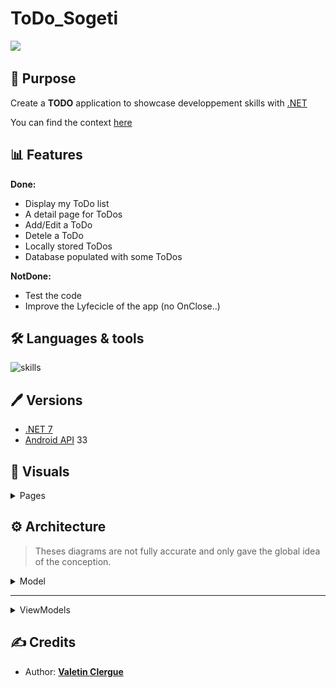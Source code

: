 # ToDo_Sogeti

![](https://github.com/HandyS11/ToDo_Sogeti/actions/workflows/dotnet.yml/badge.svg)

## 📝 Purpose

Create a **TODO** application to showcase developpement skills with [.NET](https://learn.microsoft.com/en-us/dotnet/)

You can find the context [here](./CONTEXT.md)

## 📊 Features

**Done:**
- Display my ToDo list
- A detail page for ToDos
- Add/Edit a ToDo
- Detele a ToDo
- Locally stored ToDos
- Database populated with some ToDos

**NotDone:**
- Test the code
- Improve the Lyfecicle of the app (no OnClose..)

## 🛠 Languages & tools

![skills](https://skillicons.dev/icons?i=cs,dotnet,visualstudio)

## 🖊️ Versions 

- [.NET 7](https://learn.microsoft.com/en-us/dotnet/core/whats-new/dotnet-7)
- [Android API](https://developer.android.com/reference) 33

## 📍 Visuals

<details><summary> Pages </summary>

| Sketchs | App |
| --- | --- |
| <img src="./Documentation/sketchs/HomePage.png" height="750"/> | <img src="./Documentation/screens/HomePage.jpg" height="750"/> |
| <img src="./Documentation/sketchs/ToDosPage.png" height="750"/> | <img src="./Documentation/screens/ToDosPage.jpg" height="750"/> | 
| <img src="./Documentation/sketchs/ToDoPage.png" height="750"/> | <img src="./Documentation/screens/ToDoPage.jpg" height="750"/> | 
| <img src="./Documentation/sketchs/NewToDoPage.png" height="750"/> | <img src="./Documentation/screens/NewToDoPage.jpg" height="750"/> | 
| <img src="./Documentation/sketchs/EditToDoPage.png" height="750"/> | <img src="./Documentation/screens/EditToDoPage.jpg" height="750"/> | 
</details>

## ⚙️ Architecture

> Theses diagrams are not fully accurate and only gave the global idea of the conception.

<details><summary> Model </summary>

```mermaid
classDiagram

class ToDo {
    +-/Id : Guid
    +/Title : string
    +/IsDone : bool
    +/Description : string
    +-/CreationDate : DateTime
    ToDo(string title)
    ToDo(string title, string description)
}
```
</details>

---

<details><summary> ViewModels </summary>

```mermaid
classDiagram

class AppVM {
    +/NavigateBackCommand : ICommand
    +/GoToToDoDetail(ToDoVM vm)
    +/GoToAddTodo()
    +/GoToEditTodo(ToDoVM vm)
    +/AddToDo()
    +/EditToDo()
    +/DeleteToDo()
}
AppVM --> "1" ToDoManagerVM : ToDoManagerVM

class ToDoManagerVM {
    +-/Datamanager : IDataManager
    +/SelectedTodo ToDoVM
    - LoadToDos() Task
    + AddToDo(ToDoVM vm) Task
    + EditToDo(ToDoVM vm) Task
    + DeleteToDo(ToDoVM vm) Task
}
ToDoManagerVM --> "1" ToDoVM : SelectedTodo
ToDoManagerVM --> "*" ToDoVM : ToDosNotDone
ToDoManagerVM --> "*" ToDoVM : ToDosDone

class ToDoVM {
    +/Model : ToDo
    +-/Id : Guid
    +/Title : string
    +/IsDone : bool
    +/Description : string
    +-/CreationDate : DateTime
    ToDoVM(ToDo model)
}

class AddOrEditToDoVM {
    +/IsNewToDo : bool
    +/EditTitle : string
    +/EditDescription : string
    Clone(ToDoVM vm)
}
AddOrEditToDoVM ..|> ToDoVM
```
</details>

## ✍️ Credits 

* Author: [**Valetin Clergue**](https://github.com/HandyS11)